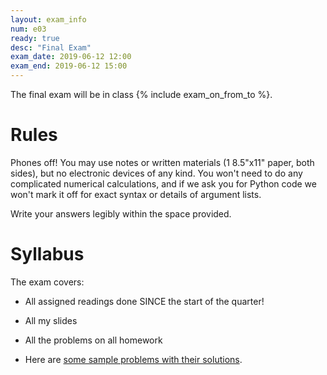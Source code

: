 ```yaml
---
layout: exam_info
num: e03
ready: true
desc: "Final Exam"
exam_date: 2019-06-12 12:00
exam_end: 2019-06-12 15:00
---
```


The final exam will be in class {% include exam_on_from_to %}.

# Rules

Phones off!
You may use notes or written materials (1 8.5"x11" paper, both sides), 
but no electronic devices of any kind. 
You won't need to do any complicated numerical calculations,
and if we ask you for Python code we won't mark it off for
exact syntax or details of argument lists.

Write your answers legibly within the space provided.

# Syllabus

The exam covers:
- All assigned readings done SINCE the start of the quarter!

- All my slides

- All the problems on all homework

- Here are [some sample problems with their solutions](https://github.com/ucsb-cs111/s19-lecture-files/blob/master/06.12/final_sampleprobs.pdf).

   
